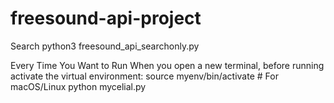 # freesound-api-project

Search 
python3 freesound_api_searchonly.py


Every Time You Want to Run
When you open a new terminal, before running activate the virtual environment:
source myenv/bin/activate  # For macOS/Linux
python mycelial.py

